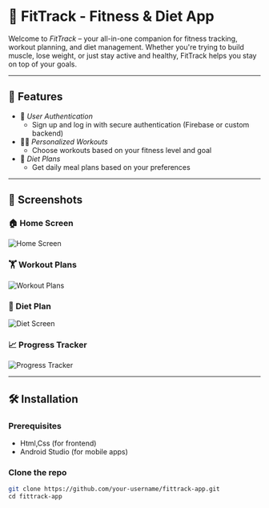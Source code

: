 # 💪 FitTrack - Fitness & Diet App

Welcome to *FitTrack* – your all-in-one companion for fitness tracking, workout planning, and diet management. Whether you're trying to build muscle, lose weight, or just stay active and healthy, FitTrack helps you stay on top of your goals.



---

## 📱 Features

- 👤 *User Authentication*
  - Sign up and log in with secure authentication (Firebase or custom backend)
- 🏋‍♂ *Personalized Workouts*
  - Choose workouts based on your fitness level and goal
- 🥗 *Diet Plans*
  - Get daily meal plans based on your preferences


---

## 📸 Screenshots

### 🏠 Home Screen
![Home Screen](./screenshots/home.png)

### 🏋 Workout Plans
![Workout Plans](./screenshots/workouts.png)

### 🥗 Diet Plan
![Diet Screen](./screenshots/diet.png)

### 📈 Progress Tracker
![Progress Tracker](./screenshots/progress.png)

---

## 🛠 Installation

### Prerequisites
- Html,Css (for frontend)
- Android Studio (for mobile apps)

### Clone the repo
```bash
git clone https://github.com/your-username/fittrack-app.git
cd fittrack-app
